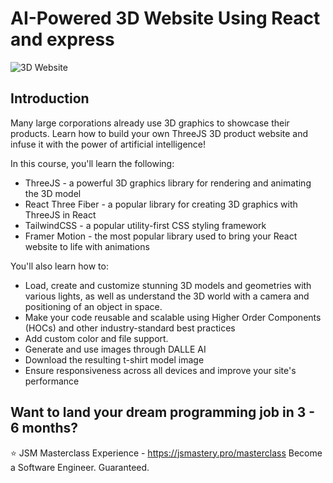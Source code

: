 # AI-Powered 3D Website Using React and express
![3D Website](https://i.ibb.co/Krk39Cf/Thumbnali.png)

## Introduction
Many large corporations already use 3D graphics to showcase their products. Learn how to build your own ThreeJS 3D product website and infuse it with the power of artificial intelligence! 
 
In this course, you'll learn the following:
- ThreeJS - a powerful 3D graphics library for rendering and animating the 3D model
- React Three Fiber - a popular library for creating 3D graphics with ThreeJS in React
- TailwindCSS - a popular utility-first CSS styling framework
- Framer Motion - the most popular library used to bring your React website to life with animations

You'll also learn how to:
- Load, create and customize stunning 3D models and geometries with various lights, as well as understand the 3D world with a camera and positioning of an object in space.
- Make your code reusable and scalable using Higher Order Components (HOCs) and other industry-standard best practices
- Add custom color and file support.
- Generate and use images through DALLE AI
- Download the resulting t-shirt model image
- Ensure responsiveness across all devices and improve your site's performance

## Want to land your dream programming job in 3 - 6 months?
⭐ JSM Masterclass Experience - https://jsmastery.pro/masterclass
Become a Software Engineer. Guaranteed.
